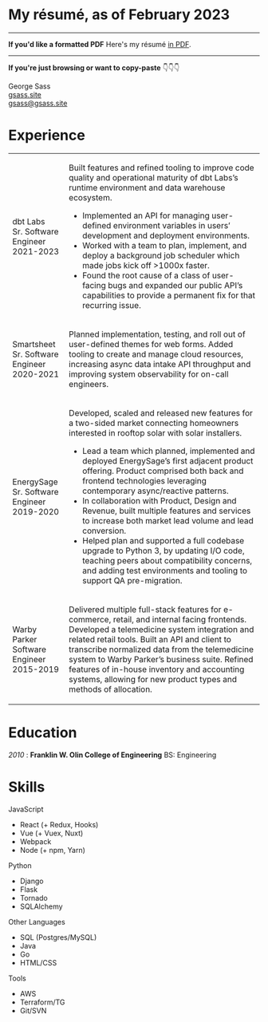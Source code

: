 # My résumé, as of February 2023

------

__If you'd like a formatted PDF__ Here's my résumé [in PDF](/assets/resume_2023.pdf).

------

__If you're just browsing or want to copy-paste__ 👇👇👇

<div class="resume-container">
  <div class="resume-contact">
    George Sass<br>
    <a href="https://gsass.site">gsass.site</a><br>
    <a href="mailto:gsass@gsass.site">gsass@gsass.site</a><br>
  </div>

  <div class="resume-section section-experience">
  <h1>Experience</h1>
  <table>
  <tr><td>
      dbt Labs<br>
      Sr. Software Engineer<br>
      2021-2023
  </td>
  <td>
  <p>Built features and refined tooling to improve code quality and operational maturity of dbt Labs’s runtime environment and data warehouse ecosystem.</p>
  <ul>
    <li>Implemented an API for managing user-defined environment variables in users’ development and deployment environments.</li>
    <li>Worked with a team to plan, implement, and deploy a background job scheduler which made jobs kick off >1000x faster.</li>
    <li>Found the root cause of a class of user-facing bugs and expanded our public API’s capabilities to provide a permanent fix for that recurring issue.</li>
  </ul>
  </td></tr>

  <tr><td>
      Smartsheet<br>
      Sr. Software Engineer<br>
      2020-2021
  </td>
  <td>
  <p>Planned implementation, testing, and roll out of user-defined themes for web forms. Added tooling to create and manage cloud resources, increasing async data intake API throughput and improving system observability for on-call engineers.</p>
  </td></tr>

  <tr><td>
  EnergySage<br>
  Sr. Software Engineer<br>
  2019-2020
  </td>
  <td>
  <p>Developed, scaled and released new features for a two-sided  market connecting homeowners interested in rooftop solar with solar installers.</p>
  <ul>
    <li>Lead a team which planned, implemented and deployed EnergySage’s first adjacent product offering.  Product comprised both back and frontend technologies leveraging contemporary async/reactive patterns.</li>
  <li>In collaboration with Product, Design and Revenue, built multiple features and services to increase both market lead volume and lead conversion.</li>
  <li>Helped plan and supported a full codebase upgrade to Python 3, by updating I/O code, teaching peers about compatibility concerns, and adding test environments and tooling to support QA pre-migration.</li>
  </ul>
  </td></tr>

  <tr><td>
  Warby Parker<br>
  Software Engineer<br>
  2015-2019
  </td>
  <td>
    <p>Delivered multiple full-stack features for e-commerce, retail, and internal facing frontends. Developed a telemedicine system integration and related retail tools. Built an API and client to transcribe normalized data from the telemedicine system to Warby Parker’s business suite. Refined features of in-house inventory and accounting  systems, allowing for new product types and methods of allocation.</p>
  </td></tr>
  </table>
  </div>

  <div class="resume-section section-education">
  <h1>Education</h1>
  <p><em>2010</em> : <strong>Franklin W. Olin College of Engineering</strong>  BS: Engineering</p>
  </div>


  <div class="resume-section section-skills">
  <h1>Skills</h1>

  <div class="pure-g">
  <div class="pure-u-1-2 pure-u-lg-1-4">
  <p>JavaScript</p>
  <ul>
  <li>React (+ Redux, Hooks)</li>
  <li>Vue (+ Vuex, Nuxt)</li>
  <li>Webpack</li>
  <li>Node (+ npm, Yarn)</li>
  </ul>
  </div>

  <div class="pure-u-1-2 pure-u-lg-1-4">
  <p>Python</p>
  <ul>
  <li>Django</li>
  <li>Flask</li>
  <li>Tornado</li>
  <li>SQLAlchemy</li>
  </div>

  <div class="pure-u-1-2 pure-u-lg-1-4">
  <p>Other Languages</p>
  <ul>
  <li>SQL (Postgres/MySQL)</li>
  <li>Java</li>
  <li>Go</li>
  <li>HTML/CSS</li>
  </ul>
  </div>

  <div class="pure-u-1-2 pure-u-lg-1-4">
  <p>Tools</p>
  <ul>
    <li>AWS</li>
    <li>Terraform/TG</li>
    <li>Git/SVN</li>
  </ul>
  </div>

  </div>

</div>
